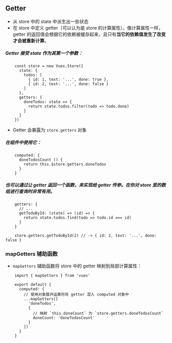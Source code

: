 ## Getter
* 从 store 中的 state 中派生出一些状态
* 在 store 中定义 getter（可以认为是 store 的计算属性）。像计算属性一样，getter 的返回值会根据它的依赖被缓存起来，且只有**当它的依赖值发生了改变才会被重新计算**。


##### Getter 接受 state 作为其第一个参数：

```vue
    const store = new Vuex.Store({
      state: {
        todos: [
          { id: 1, text: '...', done: true },
          { id: 2, text: '...', done: false }
        ]
      },
      getters: {
        doneTodos: state => {
          return state.todos.filter(todo => todo.done)
        }
      }
    })
```
- Getter 会暴露为 ```store.getters``` 对象

##### 在组件中使用它：

```vue
    computed: {
      doneTodosCount () {
        return this.$store.getters.doneTodos
      }
    }
```

##### 也可以通过让 getter 返回一个函数，来实现给 getter 传参。在你对 store 里的数组进行查询时非常有用。

```vue
    getters: {
      // ...
      getTodoById: (state) => (id) => {
        return state.todos.find(todo => todo.id === id)
      }
    }
    
    store.getters.getTodoById(2) // -> { id: 2, text: '...', done: false }
```

### mapGetters 辅助函数
* ```mapGetters``` 辅助函数将 store 中的 getter 映射到局部计算属性：

```vue
    import { mapGetters } from 'vuex'
    
    export default {
      computed: {
        // 使用对象展开运算符将 getter 混入 computed 对象中
        ...mapGetters([
          'doneTodos',
          {
            // 映射 `this.doneCount` 为 `store.getters.doneTodosCount`
            doneCount: 'doneTodosCount'
          }
        ])
      }
    }
```
